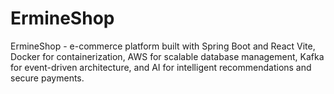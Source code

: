 # ErmineShop
ErmineShop - e-commerce platform built with Spring Boot and React Vite, Docker for containerization, AWS for scalable database management, Kafka for event-driven architecture, and AI for intelligent recommendations and secure payments.
